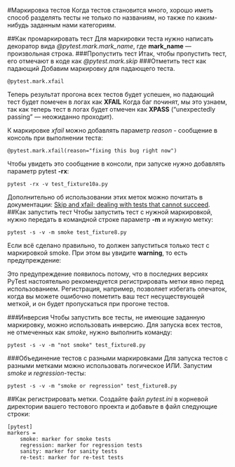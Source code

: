 #Маркировка тестов
Когда тестов становится много, хорошо иметь способ разделять тесты не только по названиям,
но также по каким-нибудь заданным нами категориям.

##Как промаркировать тест
Для маркировки теста нужно написать декоратор вида *@pytest.mark.mark_name*, где **mark_name** — произвольная строка.
###Пропустить тест
Итак, чтобы пропустить тест, его отмечают в коде как *@pytest.mark.skip*
###Отметить тест как падающий
Добавим маркировку для падающего теста.

    @pytest.mark.xfail 

Теперь результат прогона всех тестов будет успешен, но падающий тест будет помечен в логах как **XFAIL**
Когда баг починят, мы это узнаем, так как теперь тест в логах будет отмечен как 
**XPASS** (“unexpectedly passing” — неожиданно проходит).

К маркировке *xfail* можно добавлять параметр *reason* - сообщение в консоль при выполнении теста: 

    @pytest.mark.xfail(reason="fixing this bug right now")

Чтобы увидеть это сообщение в консоли, при запуске нужно добавлять параметр pytest **-rx**:

    pytest -rx -v test_fixture10a.py

Дополнительно об использовании этих меток можно почитать в документации: 
[Skip and xfail: dealing with tests that cannot succeed](https://pytest.org/en/stable/skipping.html). 
##Как запустить тест
Чтобы запустить тест с нужной маркировкой, нужно передать в командной строке параметр **-m** и нужную метку:

	pytest -s -v -m smoke test_fixture8.py

Если всё сделано правильно, то должен запуститься только тест с маркировкой smoke.
При этом вы увидите **warning**, то есть предупреждение:

Это предупреждение появилось потому, что в последних версиях PyTest настоятельно
рекомендуется регистрировать метки явно перед использованием.
Регистрация, например, позволяет избегать опечаток, когда вы можете ошибочно пометить ваш тест
несуществующей меткой, и он будет пропускаться при прогоне тестов.

###Инверсия
Чтобы запустить все тесты, не имеющие заданную маркировку, можно использовать инверсию. Для запуска всех тестов, 
не отмеченных как *smoke*, нужно выполнить команду:

    pytest -s -v -m "not smoke" test_fixture8.py

###Объединение тестов с разными маркировками
Для запуска тестов с разными метками можно использовать логическое ИЛИ. Запустим *smoke* и *regression*-тесты:

    pytest -s -v -m "smoke or regression" test_fixture8.py

##Как регистрировать метки.
Создайте файл *pytest.ini* в корневой директории вашего тестового проекта и добавьте в файл следующие строки:

	[pytest]
	markers =
		smoke: marker for smoke tests
		regression: marker for regression tests
		sanity: marker for sanity tests
		re-test: marker for re-test tests